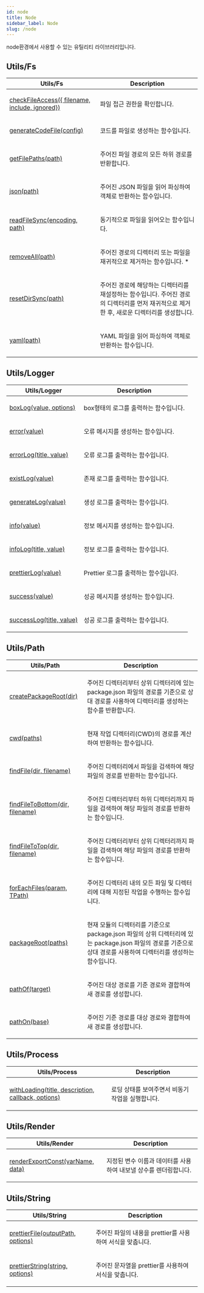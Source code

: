 ```yaml
---
id: node
title: Node
sidebar_label: Node
slug: /node
---
```






node환경에서 사용할 수 있는 유틸리티 라이브러리입니다.




## Utils/Fs

<table>
<thead>
<tr>
<th>Utils/Fs</th>
<th>Description</th>
</tr>
</thead>
<tbody>
<tr><td>

[checkFileAccess(\{ filename, include, ignored\})](./node.checkfileaccess)

</td>


<td>

파일 접근 권한을 확인합니다.

</td></tr>

<tr><td>

[generateCodeFile(config)](./node.generatecodefile)

</td>


<td>

코드를 파일로 생성하는 함수입니다.

</td></tr>

<tr><td>

[getFilePaths(path)](./node.getfilepaths)

</td>


<td>

주어진 파일 경로의 모든 하위 경로를 반환합니다.

</td></tr>

<tr><td>

[json(path)](./node.json)

</td>


<td>

주어진 JSON 파일을 읽어 파싱하여 객체로 반환하는 함수입니다.

</td></tr>

<tr><td>

[readFileSync(encoding, path)](./node.readfilesync)

</td>


<td>

동기적으로 파일을 읽어오는 함수입니다.

</td></tr>

<tr><td>

[removeAll(path)](./node.removeall)

</td>


<td>

주어진 경로의 디렉터리 또는 파일을 재귀적으로 제거하는 함수입니다. *

</td></tr>

<tr><td>

[resetDirSync(path)](./node.resetdirsync)

</td>


<td>

주어진 경로에 해당하는 디렉터리를 재설정하는 함수입니다. 주어진 경로의 디렉터리를 먼저 재귀적으로 제거한 후, 새로운 디렉터리를 생성합니다.

</td></tr>

<tr><td>

[yaml(path)](./node.yaml)

</td>


<td>

YAML 파일을 읽어 파싱하여 객체로 반환하는 함수입니다.

</td></tr>
</tbody>
</table>



## Utils/Logger

<table>
<thead>
<tr>
<th>Utils/Logger</th>
<th>Description</th>
</tr>
</thead>
<tbody>
<tr><td>

[boxLog(value, options)](./node.boxlog)

</td>


<td>

box형태의 로그를 출력하는 함수입니다.

</td></tr>

<tr><td>

[error(value)](./node.error)

</td>


<td>

오류 메시지를 생성하는 함수입니다.

</td></tr>

<tr><td>

[errorLog(title, value)](./node.errorlog)

</td>


<td>

오류 로그를 출력하는 함수입니다.

</td></tr>

<tr><td>

[existLog(value)](./node.existlog)

</td>


<td>

존재 로그를 출력하는 함수입니다.

</td></tr>

<tr><td>

[generateLog(value)](./node.generatelog)

</td>


<td>

생성 로그를 출력하는 함수입니다.

</td></tr>

<tr><td>

[info(value)](./node.info)

</td>


<td>

정보 메시지를 생성하는 함수입니다.

</td></tr>

<tr><td>

[infoLog(title, value)](./node.infolog)

</td>


<td>

정보 로그를 출력하는 함수입니다.

</td></tr>

<tr><td>

[prettierLog(value)](./node.prettierlog)

</td>


<td>

Prettier 로그를 출력하는 함수입니다.

</td></tr>

<tr><td>

[success(value)](./node.success)

</td>


<td>

성공 메시지를 생성하는 함수입니다.

</td></tr>

<tr><td>

[successLog(title, value)](./node.successlog)

</td>


<td>

성공 로그를 출력하는 함수입니다.

</td></tr>
</tbody>
</table>



## Utils/Path

<table>
<thead>
<tr>
<th>Utils/Path</th>
<th>Description</th>
</tr>
</thead>
<tbody>
<tr><td>

[createPackageRoot(dir)](./node.createpackageroot)

</td>


<td>

주어진 디렉터리부터 상위 디렉터리에 있는 package.json 파일의 경로를 기준으로 상대 경로를 사용하여 디렉터리를 생성하는 함수를 반환합니다.

</td></tr>

<tr><td>

[cwd(paths)](./node.cwd)

</td>


<td>

현재 작업 디렉터리(CWD)의 경로를 계산하여 반환하는 함수입니다.

</td></tr>

<tr><td>

[findFile(dir, filename)](./node.findfile)

</td>


<td>

주어진 디렉터리에서 파일을 검색하여 해당 파일의 경로를 반환하는 함수입니다.

</td></tr>

<tr><td>

[findFileToBottom(dir, filename)](./node.findfiletobottom)

</td>


<td>

주어진 디렉터리부터 하위 디렉터리까지 파일을 검색하여 해당 파일의 경로를 반환하는 함수입니다.

</td></tr>

<tr><td>

[findFileToTop(dir, filename)](./node.findfiletotop)

</td>


<td>

주어진 디렉터리부터 상위 디렉터리까지 파일을 검색하여 해당 파일의 경로를 반환하는 함수입니다.

</td></tr>

<tr><td>

[forEachFiles(param, TPath)](./node.foreachfiles)

</td>


<td>

주어진 디렉터리 내의 모든 파일 및 디렉터리에 대해 지정된 작업을 수행하는 함수입니다.

</td></tr>

<tr><td>

[packageRoot(paths)](./node.packageroot)

</td>


<td>

현재 모듈의 디렉터리를 기준으로 package.json 파일의 상위 디렉터리에 있는 package.json 파일의 경로를 기준으로 상대 경로를 사용하여 디렉터리를 생성하는 함수입니다.

</td></tr>

<tr><td>

[pathOf(target)](./node.pathof)

</td>


<td>

주어진 대상 경로를 기준 경로와 결합하여 새 경로를 생성합니다.

</td></tr>

<tr><td>

[pathOn(base)](./node.pathon)

</td>


<td>

주어진 기준 경로를 대상 경로와 결합하여 새 경로를 생성합니다.

</td></tr>
</tbody>
</table>



## Utils/Process

<table>
<thead>
<tr>
<th>Utils/Process</th>
<th>Description</th>
</tr>
</thead>
<tbody>
<tr><td>

[withLoading(title, description, callback, options)](./node.withloading)

</td>


<td>

로딩 상태를 보여주면서 비동기 작업을 실행합니다.

</td></tr>
</tbody>
</table>



## Utils/Render

<table>
<thead>
<tr>
<th>Utils/Render</th>
<th>Description</th>
</tr>
</thead>
<tbody>
<tr><td>

[renderExportConst(varName, data)](./node.renderexportconst)

</td>


<td>

지정된 변수 이름과 데이터를 사용하여 내보낼 상수를 렌더링합니다.

</td></tr>
</tbody>
</table>



## Utils/String

<table>
<thead>
<tr>
<th>Utils/String</th>
<th>Description</th>
</tr>
</thead>
<tbody>
<tr><td>

[prettierFile(outputPath, options)](./node.prettierfile)

</td>


<td>

주어진 파일의 내용을 prettier를 사용하여 서식을 맞춥니다.

</td></tr>

<tr><td>

[prettierString(string, options)](./node.prettierstring)

</td>


<td>

주어진 문자열을 prettier를 사용하여 서식을 맞춥니다.

</td></tr>
</tbody>
</table>

